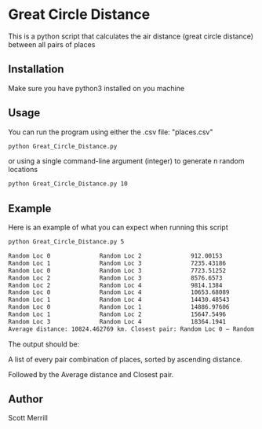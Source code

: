 # Great Circle Distance

This is a python script that calculates the air distance (great circle distance) between all pairs of places


## Installation

Make sure you have python3 installed on you machine


## Usage 
You can run the program using either the .csv file: "places.csv"
```bash
python Great_Circle_Distance.py
```

or 
using a single command-line argument (integer) to generate n random locations
```bash
python Great_Circle_Distance.py 10
```


## Example
Here is an example of what you can expect when running this script

```bash
python Great_Circle_Distance.py 5

Random Loc 0              Random Loc 2              912.00153
Random Loc 1              Random Loc 3              7235.43186
Random Loc 0              Random Loc 3              7723.51252
Random Loc 2              Random Loc 3              8576.6573
Random Loc 2              Random Loc 4              9814.1384
Random Loc 0              Random Loc 4              10653.68089
Random Loc 1              Random Loc 4              14430.48543
Random Loc 0              Random Loc 1              14886.97606
Random Loc 1              Random Loc 2              15647.5496
Random Loc 3              Random Loc 4              18364.1941
Average distance: 10824.462769 km. Closest pair: Random Loc 0 – Random Loc 2 912.00153 km.
```

The output should be:

A list of every pair combination of places, sorted by ascending distance. 

Followed by the Average distance and Closest pair.


## Author
Scott Merrill
